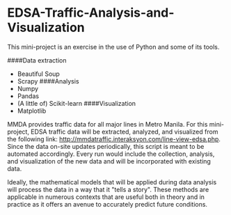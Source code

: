 # EDSA-Traffic-Analysis-and-Visualization

This mini-project is an exercise in the use of Python and some of its tools.

####Data extraction
  * Beautiful Soup
  * Scrapy
####Analysis
  * Numpy
  * Pandas
  * (A little of) Scikit-learn
####Visualization
  * Matplotlib

MMDA provides traffic data for all major lines in Metro Manila. For this mini-project, EDSA traffic data will be extracted, analyzed, and visualized from the following link: http://mmdatraffic.interaksyon.com/line-view-edsa.php. Since the data on-site updates periodically, this script is meant to be automated accordingly. Every run would include the collection, analysis, and visualization of the new data and will be incorporated with existing data.

Ideally, the mathematical models that will be applied during data analysis will process the data in a way that it "tells a story". These methods are applicable in numerous contexts that are useful both in theory and in practice as it offers an avenue to accurately predict future conditions. 
  
